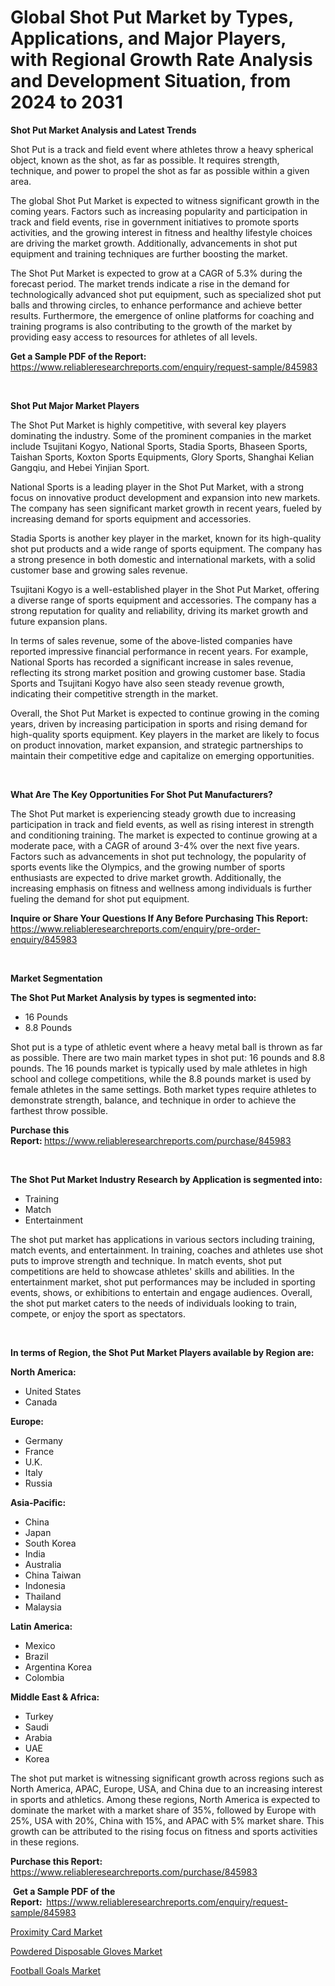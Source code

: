 <p><h1>Global Shot Put Market by Types, Applications, and Major Players, with Regional Growth Rate Analysis and Development Situation, from 2024 to 2031</h1></p><p><strong>Shot Put Market Analysis and Latest Trends</strong></p>
<p><p>Shot Put is a track and field event where athletes throw a heavy spherical object, known as the shot, as far as possible. It requires strength, technique, and power to propel the shot as far as possible within a given area.</p><p>The global Shot Put Market is expected to witness significant growth in the coming years. Factors such as increasing popularity and participation in track and field events, rise in government initiatives to promote sports activities, and the growing interest in fitness and healthy lifestyle choices are driving the market growth. Additionally, advancements in shot put equipment and training techniques are further boosting the market.</p><p>The Shot Put Market is expected to grow at a CAGR of 5.3% during the forecast period. The market trends indicate a rise in the demand for technologically advanced shot put equipment, such as specialized shot put balls and throwing circles, to enhance performance and achieve better results. Furthermore, the emergence of online platforms for coaching and training programs is also contributing to the growth of the market by providing easy access to resources for athletes of all levels.</p></p>
<p><strong>Get a Sample PDF of the Report:&nbsp;</strong> <a href="https://www.reliableresearchreports.com/enquiry/request-sample/845983">https://www.reliableresearchreports.com/enquiry/request-sample/845983</a></p>
<p>&nbsp;</p>
<p><strong>Shot Put Major Market Players</strong></p>
<p><p>The Shot Put Market is highly competitive, with several key players dominating the industry. Some of the prominent companies in the market include Tsujitani Kogyo, National Sports, Stadia Sports, Bhaseen Sports, Taishan Sports, Koxton Sports Equipments, Glory Sports, Shanghai Kelian Gangqiu, and Hebei Yinjian Sport.</p><p>National Sports is a leading player in the Shot Put Market, with a strong focus on innovative product development and expansion into new markets. The company has seen significant market growth in recent years, fueled by increasing demand for sports equipment and accessories.</p><p>Stadia Sports is another key player in the market, known for its high-quality shot put products and a wide range of sports equipment. The company has a strong presence in both domestic and international markets, with a solid customer base and growing sales revenue.</p><p>Tsujitani Kogyo is a well-established player in the Shot Put Market, offering a diverse range of sports equipment and accessories. The company has a strong reputation for quality and reliability, driving its market growth and future expansion plans.</p><p>In terms of sales revenue, some of the above-listed companies have reported impressive financial performance in recent years. For example, National Sports has recorded a significant increase in sales revenue, reflecting its strong market position and growing customer base. Stadia Sports and Tsujitani Kogyo have also seen steady revenue growth, indicating their competitive strength in the market.</p><p>Overall, the Shot Put Market is expected to continue growing in the coming years, driven by increasing participation in sports and rising demand for high-quality sports equipment. Key players in the market are likely to focus on product innovation, market expansion, and strategic partnerships to maintain their competitive edge and capitalize on emerging opportunities.</p></p>
<p>&nbsp;</p>
<p><strong>What Are The Key Opportunities For Shot Put Manufacturers?</strong></p>
<p><p>The Shot Put market is experiencing steady growth due to increasing participation in track and field events, as well as rising interest in strength and conditioning training. The market is expected to continue growing at a moderate pace, with a CAGR of around 3-4% over the next five years. Factors such as advancements in shot put technology, the popularity of sports events like the Olympics, and the growing number of sports enthusiasts are expected to drive market growth. Additionally, the increasing emphasis on fitness and wellness among individuals is further fueling the demand for shot put equipment.</p></p>
<p><strong>Inquire or Share Your Questions If Any Before Purchasing This Report:</strong> <a href="https://www.reliableresearchreports.com/enquiry/pre-order-enquiry/845983">https://www.reliableresearchreports.com/enquiry/pre-order-enquiry/845983</a></p>
<p>&nbsp;</p>
<p><strong>Market Segmentation</strong></p>
<p><strong>The Shot Put Market Analysis by types is segmented into:</strong></p>
<p><ul><li>16 Pounds</li><li>8.8 Pounds</li></ul></p>
<p><p>Shot put is a type of athletic event where a heavy metal ball is thrown as far as possible. There are two main market types in shot put: 16 pounds and 8.8 pounds. The 16 pounds market is typically used by male athletes in high school and college competitions, while the 8.8 pounds market is used by female athletes in the same settings. Both market types require athletes to demonstrate strength, balance, and technique in order to achieve the farthest throw possible.</p></p>
<p><strong>Purchase this Report:&nbsp;</strong><a href="https://www.reliableresearchreports.com/purchase/845983">https://www.reliableresearchreports.com/purchase/845983</a></p>
<p>&nbsp;</p>
<p><strong>The Shot Put Market Industry Research by Application is segmented into:</strong></p>
<p><ul><li>Training</li><li>Match</li><li>Entertainment</li></ul></p>
<p><p>The shot put market has applications in various sectors including training, match events, and entertainment. In training, coaches and athletes use shot puts to improve strength and technique. In match events, shot put competitions are held to showcase athletes' skills and abilities. In the entertainment market, shot put performances may be included in sporting events, shows, or exhibitions to entertain and engage audiences. Overall, the shot put market caters to the needs of individuals looking to train, compete, or enjoy the sport as spectators.</p></p>
<p>&nbsp;</p>
<p><strong>In terms of Region, the Shot Put Market Players available by Region are:</strong></p>
<p>
    <p> <strong> North America: </strong>
        <ul>
            <li>United States</li>
            <li>Canada</li>
        </ul>
        </p> 
    <p> <strong> Europe: </strong>
        <ul>
            <li>Germany</li>
            <li>France</li>
            <li>U.K.</li>
            <li>Italy</li>
            <li>Russia</li>
        </ul>
        </p> 
    <p> <strong> Asia-Pacific: </strong>
        <ul>
            <li>China</li>
            <li>Japan</li>
            <li>South Korea</li>
            <li>India</li>
            <li>Australia</li>
            <li>China Taiwan</li>
            <li>Indonesia</li>
            <li>Thailand</li>
            <li>Malaysia</li>
        </ul>
        </p> 
    <p> <strong> Latin America: </strong>
        <ul>
            <li>Mexico</li>
            <li>Brazil</li>
            <li>Argentina Korea</li>
            <li>Colombia</li>
        </ul>
        </p> 
    <p> <strong> Middle East & Africa: </strong>
        <ul>
            <li>Turkey</li>
            <li>Saudi</li>
            <li>Arabia</li>
            <li>UAE</li>
            <li>Korea</li>
        </ul>
    </p>
    </p>
<p><p>The shot put market is witnessing significant growth across regions such as North America, APAC, Europe, USA, and China due to an increasing interest in sports and athletics. Among these regions, North America is expected to dominate the market with a market share of 35%, followed by Europe with 25%, USA with 20%, China with 15%, and APAC with 5% market share. This growth can be attributed to the rising focus on fitness and sports activities in these regions.</p></p>
<p><strong>Purchase this Report: </strong><a href="https://www.reliableresearchreports.com/purchase/845983">https://www.reliableresearchreports.com/purchase/845983</a></p>
<p>&nbsp;<strong>Get a Sample PDF of the Report:&nbsp;&nbsp;</strong><a href="https://www.reliableresearchreports.com/enquiry/request-sample/845983">https://www.reliableresearchreports.com/enquiry/request-sample/845983</a></p>
<p><strong></strong></p>
<p><p><a href="https://github.com/gamblestampleyjenny50m5sl6/Market-Research-Report-List-1/blob/main/proximity-card-market.md">Proximity Card Market</a></p><p><a href="https://github.com/wwwkeltoum/Market-Research-Report-List-2/blob/main/powdered-disposable-gloves-market.md">Powdered Disposable Gloves Market</a></p><p><a href="https://github.com/nicholepatriciadoylenwnrjr0/Market-Research-Report-List-1/blob/main/football-goals-market.md">Football Goals Market</a></p></p>